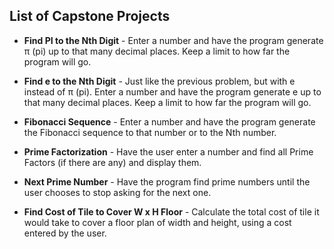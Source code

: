 ## List of Capstone Projects

* **Find PI to the Nth Digit** - Enter a number and have the program generate π (pi) up to that many decimal places. Keep a limit to how far the program will go.

* **Find e to the Nth Digit** - Just like the previous problem, but with e instead of π (pi). Enter a number and have the program generate e up to that many decimal places. Keep a limit to how far the program will go.

* **Fibonacci Sequence** - Enter a number and have the program generate the Fibonacci sequence to that number or to the Nth number.

* **Prime Factorization** - Have the user enter a number and find all Prime Factors (if there are any) and display them.

* **Next Prime Number** - Have the program find prime numbers until the user chooses to stop asking for the next one.

* **Find Cost of Tile to Cover W x H Floor** - Calculate the total cost of tile it would take to cover a floor plan of width and height, using a cost entered by the user.

